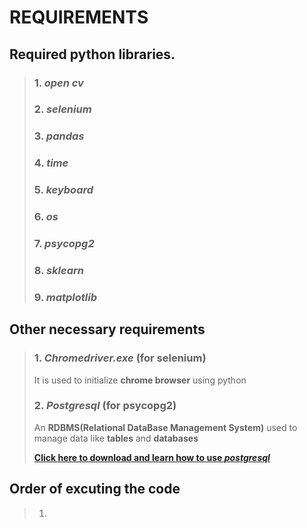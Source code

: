 
# REQUIREMENTS 


## **Required python libraries.**
>### 1. *open cv*
>### 2. *selenium*
>### 3. *pandas*
>### 4. *time*
>### 5. *keyboard*
>### 6. *os*
>### 7. *psycopg2*
>### 8. *sklearn*
>### 9. *matplotlib*

## **Other necessary requirements**
>### 1. ***Chromedriver.exe*** (for **selenium**)
> 
>    It is used to initialize **chrome browser** using python
>### 2. ***Postgresql*** (for **psycopg2**)
>
>    An **RDBMS(Relational DataBase Management System)** used to manage data like **tables** and **databases** 
>
>    [**Click here to download and learn how to use _postgresql_**](https://www.w3schools.com/postgresql/postgresql_pgadmin4.php)

## **Order of excuting the code**
>1. 
